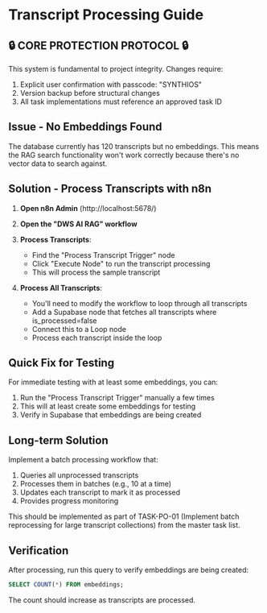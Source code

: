 # Transcript Processing Guide

## 🔒 CORE PROTECTION PROTOCOL 🔒

This system is fundamental to project integrity. Changes require:
1. Explicit user confirmation with passcode: "SYNTHIOS"
2. Version backup before structural changes
3. All task implementations must reference an approved task ID

## Issue - No Embeddings Found

The database currently has 120 transcripts but no embeddings. This means the RAG search functionality won't work correctly because there's no vector data to search against.

## Solution - Process Transcripts with n8n

1. **Open n8n Admin** (http://localhost:5678/)
2. **Open the "DWS AI RAG" workflow**
3. **Process Transcripts**:
   - Find the "Process Transcript Trigger" node
   - Click "Execute Node" to run the transcript processing
   - This will process the sample transcript
   
4. **Process All Transcripts**:
   - You'll need to modify the workflow to loop through all transcripts
   - Add a Supabase node that fetches all transcripts where is_processed=false
   - Connect this to a Loop node
   - Process each transcript inside the loop

## Quick Fix for Testing

For immediate testing with at least some embeddings, you can:

1. Run the "Process Transcript Trigger" manually a few times
2. This will at least create some embeddings for testing
3. Verify in Supabase that embeddings are being created

## Long-term Solution

Implement a batch processing workflow that:
1. Queries all unprocessed transcripts
2. Processes them in batches (e.g., 10 at a time)
3. Updates each transcript to mark it as processed
4. Provides progress monitoring

This should be implemented as part of TASK-PO-01 (Implement batch reprocessing for large transcript collections) from the master task list.

## Verification

After processing, run this query to verify embeddings are being created:
```sql
SELECT COUNT(*) FROM embeddings;
```

The count should increase as transcripts are processed.
